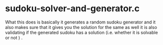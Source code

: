 # sudoku-solver-and-generator.c


What this does is basically it generates a random sudoku generator and it also makes sure that it gives you the solution for the same as well it is also validating if the generated sudoku has a solution (i.e. whether it is solvable or not ) . 
